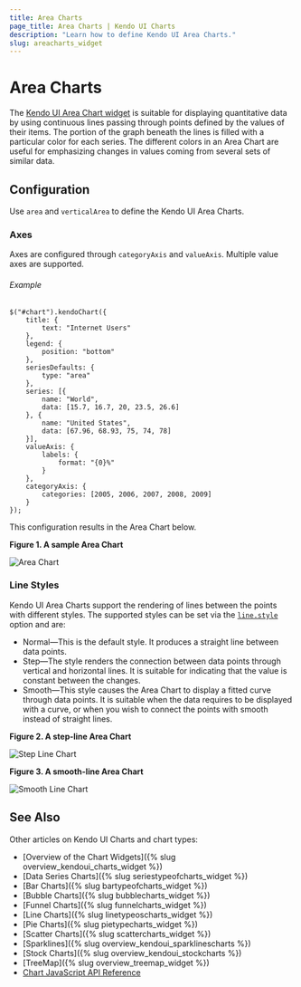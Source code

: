 ```yaml
---
title: Area Charts
page_title: Area Charts | Kendo UI Charts
description: "Learn how to define Kendo UI Area Charts."
slug: areacharts_widget
---
```


# Area Charts

The [Kendo UI Area Chart widget](http://demos.telerik.com/kendo-ui/area-charts/index) is suitable for displaying quantitative data by using continuous lines passing through points defined by the values of their items. The portion of the graph beneath the lines is filled with a particular color for each series. The different colors in an Area Chart are useful for emphasizing changes in values coming from several sets of similar data.

## Configuration

Use `area` and `verticalArea` to define the Kendo UI Area Charts.

### Axes

Axes are configured through `categoryAxis` and `valueAxis`. Multiple value axes are supported.

###### Example

    $("#chart").kendoChart({
        title: {
            text: "Internet Users"
        },
        legend: {
            position: "bottom"
        },
        seriesDefaults: {
            type: "area"
        },
        series: [{
            name: "World",
            data: [15.7, 16.7, 20, 23.5, 26.6]
        }, {
            name: "United States",
            data: [67.96, 68.93, 75, 74, 78]
        }],
        valueAxis: {
            labels: {
                format: "{0}%"
            }
        },
        categoryAxis: {
            categories: [2005, 2006, 2007, 2008, 2009]
        }
    });


This configuration results in the Area Chart below.

**Figure 1. A sample Area Chart**

![Area Chart](/controls/charts/chart-types/chart-area.png)

### Line Styles

Kendo UI Area Charts support the rendering of lines between the points with different styles. The supported styles can be set via the [`line.style`](/api/dataviz/chart#configuration-series.line.style) option and are:

* Normal&mdash;This is the default style. It produces a straight line between data points.
* Step&mdash;The style renders the connection between data points through vertical and horizontal lines. It is suitable for indicating that the value is constant between the changes.
* Smooth&mdash;This style causes the Area Chart to display a fitted curve through data points. It is suitable when the data requires to be displayed with a curve, or when you wish to connect the points with smooth instead of straight lines.

**Figure 2. A step-line Area Chart**

![Step Line Chart](/controls/charts/chart-types/chart-step-area.png)

**Figure 3. A smooth-line Area Chart**

![Smooth Line Chart](/controls/charts/chart-types/chart-smooth-area.png)

## See Also

Other articles on Kendo UI Charts and chart types:

* [Overview of the Chart Widgets]({% slug overview_kendoui_charts_widget %})
* [Data Series Charts]({% slug seriestypeofcharts_widget %})
* [Bar Charts]({% slug bartypeofcharts_widget %})
* [Bubble Charts]({% slug bubblecharts_widget %})
* [Funnel Charts]({% slug funnelcharts_widget %})
* [Line Charts]({% slug linetypeoscharts_widget %})
* [Pie Charts]({% slug pietypecharts_widget %})
* [Scatter Charts]({% slug scattercharts_widget %})
* [Sparklines]({% slug overview_kendoui_sparklinescharts %})
* [Stock Charts]({% slug overview_kendoui_stockcharts %})
* [TreeMap]({% slug overview_treemap_widget %})
* [Chart JavaScript API Reference](/api/javascript/dataviz/ui/chart)
